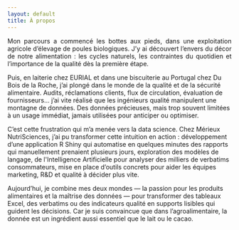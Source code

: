 ```yaml
---
layout: default
title: À propos
---
```


<p style="text-align: justify;">
Mon parcours a commencé les bottes aux pieds, dans une exploitation agricole d’élevage de poules biologiques. J’y ai découvert l’envers du décor de notre alimentation : les cycles naturels, les contraintes du quotidien et l’importance de la qualité dès la première étape.

Puis, en laiterie chez EURIAL et dans une biscuiterie au Portugal chez Du Bois de la Roche, j’ai plongé dans le monde de la qualité et de la sécurité alimentaire. Audits, réclamations clients, flux de circulation, évaluation de fournisseurs… j’ai vite réalisé que les ingénieurs qualité manipulent une montagne de données. Des données précieuses, mais trop souvent limitées à un usage immédiat, jamais utilisées pour anticiper ou optimiser.

C’est cette frustration qui m’a menée vers la data science. Chez Mérieux NutriSciences, j’ai pu transformer cette intuition en action : développement d’une application R Shiny qui automatise en quelques minutes des rapports qui manuellement prenaient plusieurs jours, exploration des modèles de langage, de l'Intelligence Artificielle pour analyser des milliers de verbatims consommateurs, mise en place d’outils concrets pour aider les équipes marketing, R&D et qualité à décider plus vite.

Aujourd’hui, je combine mes deux mondes — la passion pour les produits alimentaires et la maîtrise des données — pour transformer des tableaux Excel, des verbatims ou des indicateurs qualité en supports lisibles qui guident les décisions. Car je suis convaincue que dans l’agroalimentaire, la donnée est un ingrédient aussi essentiel que le lait ou le cacao.
</p>
